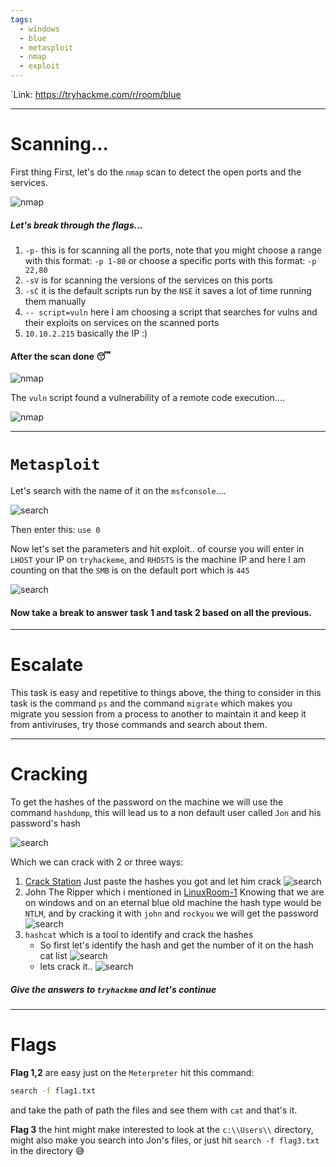```yaml
---
tags:
  - windows
  - blue
  - metasploit
  - nmap
  - exploit
---
```

`Link: https://tryhackme.com/r/room/blue

---

# Scanning...

First thing First, let's do the `nmap` scan to detect the open ports and the services.

![nmap](photo/blue/nmap1.png)

##### Let's break through the flags...

1. `-p-`  this is for scanning all the ports, note that you might choose a range with this format: `-p 1-80` or choose a specific ports with this format: `-p 22,80`
2. `-sV` is for scanning the versions of the services on this ports
3. `-sC` it is the default scripts run by the `NSE` it saves a lot of time running them manually
4. `-- script=vuln` here I am choosing a script that searches for vulns and their exploits on services on the scanned ports
5. `10.10.2.215` basically the IP :)

#### After the scan done 😴

![nmap](photo/blue/2000.gif)

The `vuln` script found a vulnerability of a remote code execution....

![nmap](photo/blue/vuln.png)

---

# `Metasploit`

Let's search with the name of it on the `msfconsole`....

![search](photo/blue/search.png)

Then enter this: `use 0`

Now let's set the parameters and hit exploit..
of course you will enter in `LHOST` your IP on `tryhackeme`, and `RHOSTS` is the machine IP and here I am counting on that the `SMB` is on the default port which is `445`

![search](photo/blue/exploit.png)

#### Now take a break to answer task 1 and task 2 based on all the previous.

---

# Escalate

This task is easy and repetitive to things above, the thing to consider in this task is the command `ps` and the command `migrate` which makes you migrate you session from a process to another to maintain it and keep it from antiviruses, try those commands and search about them.

---
# Cracking

To get the hashes of the password on the machine we will use the command `hashdump`, this will lead us to a non default user called `Jon` and his password's hash

![search](photo/blue/hash.png)

Which we can crack with 2 or three ways:
1. [Crack Station](https://crackstation.net/)
   Just paste the hashes you got and let him crack
   ![search](photo/blue/crks.png)
2. John The Ripper which i mentioned in [LinuxRoom-1](../../THM_CTF/LinuxRoom-1.md)
   Knowing that we are on windows and on an eternal blue old machine the hash type would be `NTLM`, and by cracking it with `john` and `rockyou` we will get the password
   ![search](photo/blue/john.png)
3. `hashcat` which is a tool to identify and crack the hashes
	- So first let's identify the hash and get the number of it on the hash cat list
	     ![search](photo/blue/cati.png)
	 - lets crack it..
		   ![search](photo/blue/catc.png)

##### Give the answers to `tryhackme` and let's continue

---

# Flags

**Flag 1,2** are easy just on the `Meterpreter` hit this command:
```bash
search -f flag1.txt
```

and take the path of path the files and see them with `cat` and that's it.

**Flag 3** the hint might make interested to look at the `c:\\Users\\` directory, might also make you search into Jon's files, or just hit `search -f flag3.txt` in the directory 😅